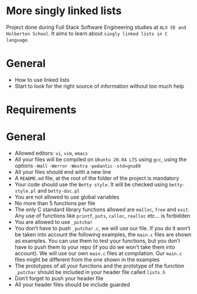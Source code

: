 # More singly linked lists

Project done during Full Stack Software Engineering studies at ```ALX SE and Holberton School```. It aims to learn about ```singly linked lists in C language```.

# General

* How to use linked lists
* Start to look for the right source of information without too much help


# Requirements

# General
* Allowed editors: ```vi```, ```vim```, ```emacs```
* All your files will be compiled on ```Ubuntu 20.04 LTS``` using ```gcc```, using the options ```-Wall``` ```-Werror``` ```-Wextra``` ```-pedantic``` ```-std=gnu89```
* All your files should end with a new line
* A ```README.md``` file, at the root of the folder of the project is mandatory
* Your code should use the ```Betty style```. It will be checked using ```betty-style.pl``` and ```betty-doc.pl```
* You are not allowed to use global variables
* No more than 5 functions per file
* The only C standard library functions allowed are ```malloc```, ```free``` and ```exit```. Any use of functions like ```printf```, ```puts```, ```calloc```, ```realloc```  etc… is forbidden
* You are allowed to use ```_putchar```
* You don’t have to push ```_putchar.c```, we will use our file. If you do it won’t be taken into account
 the following examples, the ```main.c``` files are shown as examples. You can use them to test your functions, but you don’t have to push them to your repo (if you do we won’t take them into account). We will use our own ```main.c``` files at compilation. Our ```main.c``` files might be different from the one shown in the examples
* The prototypes of all your functions and the prototype of the function ```_putchar``` should be included in your header file called ```lists.h```
* Don’t forget to push your header file
* All your header files should be include guarded
